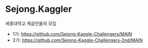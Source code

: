 # Sejong.Kaggler
세종대학교 캐글인들의 모임
- 1기: https://github.com/Sejong-Kaggle-Challengers/MAIN
- 2기: https://github.com/Sejong-Kaggle-Challengers-2nd/MAIN
